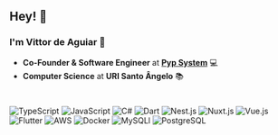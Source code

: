 ## Hey! 🖖


### I'm Vittor de Aguiar 🥶

-   **Co-Founder & Software Engineer** at **[Pyp System](https://pypsystem.com)** 💻
-   **Computer Science** at **URI Santo Ângelo** 📚

#
![TypeScript](https://img.shields.io/badge/TypeScript-3178C6?logo=typescript&logoColor=fff)
![JavaScript](https://img.shields.io/badge/JavaScript-F7DF1E?logo=javascript&logoColor=000)
![C#](https://img.shields.io/badge/C%23-239120?style=flat&logo=unity&logoColor=white)
![Dart](https://img.shields.io/badge/Dart-0175C2?style=flat&logo=dart&logoColor=white)
![Nest.js](https://img.shields.io/badge/Nest.js-%23E0234E.svg?&logo=NestJS&logoColor=red)
![Nuxt.js](https://img.shields.io/badge/Nuxt.js-00C58E?style=flat-square&logo=nuxt.js&logoColor=white)
![Vue.js](https://img.shields.io/badge/Vue.js-4FC08D?logo=vuedotjs&logoColor=fff)
![Flutter](https://img.shields.io/badge/Flutter-02569B?style=flat&logo=flutter&logoColor=white)
![AWS](https://img.shields.io/badge/AWS-%23FF9900.svg?logo=amazon-web-services&logoColor=white)
![Docker](https://img.shields.io/badge/Docker-2496ED?logo=docker&logoColor=fff)
![MySQLl](https://img.shields.io/badge/MySQL-4479A1?logo=mysql&logoColor=fff)
![PostgreSQL](https://img.shields.io/badge/PostgreSQL-336791?logo=postgresql&logoColor=fff)
